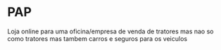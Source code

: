 # PAP
Loja online para uma oficina/empresa de venda de tratores mas nao so como tratores mas tambem carros e seguros para os veiculos
